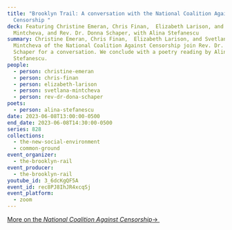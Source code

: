 ```yaml
---
title: "Brooklyn Trail: A conversation with the National Coalition Against
  Censorship "
deck: Featuring Christine Emeran, Chris Finan,  Elizabeth Larison, and Svetlana
  Mintcheva, and Rev. Dr. Donna Schaper, with Alina Stefanescu
summary: Christine Emeran, Chris Finan,  Elizabeth Larison, and Svetlana
  Mintcheva of the National Coalition Against Censorship join Rev. Dr. Donna
  Schaper for a conversation. We conclude with a poetry reading by Alina
  Stefanescu.
people:
  - person: christine-emeran
  - person: chris-finan
  - person: elizabeth-larison
  - person: svetlana-mintcheva
  - person: rev-dr-dona-schaper
poets:
  - person: alina-stefanescu
date: 2023-06-08T13:00:00-0500
end_date: 2023-06-08T14:30:00-0500
series: 828
collections:
  - the-new-social-environment
  - common-ground
event_organizer:
  - the-brooklyn-rail
event_producer:
  - the-brooklyn-rail
youtube_id: 3_6dcKgQF5A
event_id: rec8PJ8IhJR4xcqSj
event_platform:
  - zoom
---
```

[M﻿ore on the *National Coalition Against Censorship*→ ](https://ncac.org/)